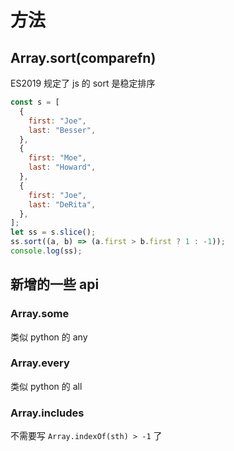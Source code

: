 # 方法

## Array.sort(comparefn)

ES2019 规定了 js 的 sort 是稳定排序

```js
const s = [
  {
    first: "Joe",
    last: "Besser",
  },
  {
    first: "Moe",
    last: "Howard",
  },
  {
    first: "Joe",
    last: "DeRita",
  },
];
let ss = s.slice();
ss.sort((a, b) => (a.first > b.first ? 1 : -1));
console.log(ss);
```

## 新增的一些 api

### Array.some

类似 python 的 any

### Array.every

类似 python 的 all

### Array.includes

不需要写 `Array.indexOf(sth) > -1` 了
